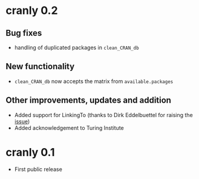 # cranly 0.2

## Bug fixes
* handling of duplicated packages in `clean_CRAN_db`

## New functionality
* `clean_CRAN_db` now accepts the matrix from `available.packages`

## Other improvements, updates and addition
* Added support for LinkingTo (thanks to Dirk Eddelbuettel for raising the [issue](https://github.com/ikosmidis/cranly/issues/1))
* Added acknowledgement to Turing Institute


# cranly 0.1

* First public release



